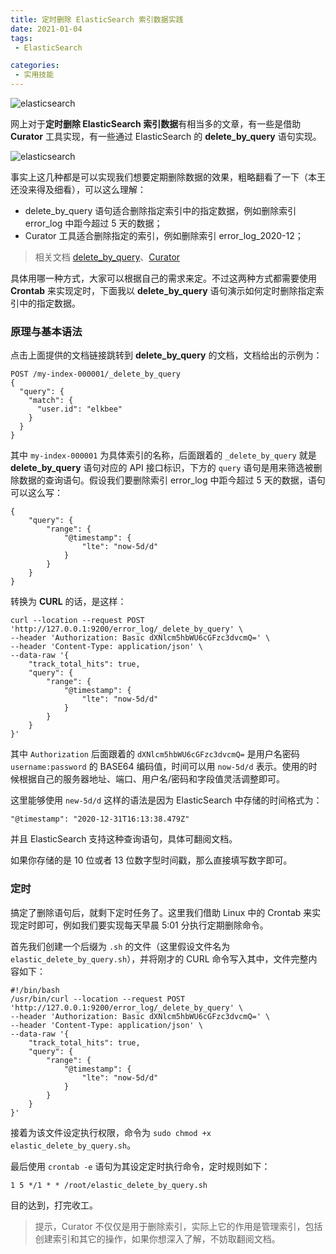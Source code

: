 ```yaml
---
title: 定时删除 ElasticSearch 索引数据实践
date: 2021-01-04
tags:
 - ElasticSearch

categories:
 - 实用技能
---
```


![elasticsearch](http://img.weishidong.com/Jietu20210104-231849.png)

网上对于**定时删除 ElasticSearch 索引数据**有相当多的文章，有一些是借助 **Curator** 工具实现，有一些通过 ElasticSearch 的 **delete_by_query** 语句实现。

![elasticsearch](http://img.weishidong.com/Jietu20210104-231936.png)

事实上这几种都是可以实现我们想要定期删除数据的效果，粗略翻看了一下（本王还没来得及细看），可以这么理解：

- delete_by_query 语句适合删除指定索引中的指定数据，例如删除索引 error_log 中距今超过 5 天的数据；
- Curator 工具适合删除指定的索引，例如删除索引 error_log_2020-12；

> 相关文档 [delete_by_query](https://www.elastic.co/guide/en/elasticsearch/reference/7.x/docs-delete-by-query.html)、[Curator](https://www.elastic.co/guide/en/elasticsearch/client/curator/5.8/installation.html)


具体用哪一种方式，大家可以根据自己的需求来定。不过这两种方式都需要使用 **Crontab** 来实现定时，下面我以 **delete_by_query** 语句演示如何定时删除指定索引中的指定数据。

### 原理与基本语法

点击上面提供的文档链接跳转到 **delete_by_query** 的文档，文档给出的示例为：
```
POST /my-index-000001/_delete_by_query
{
  "query": {
    "match": {
      "user.id": "elkbee"
    }
  }
}
```
其中 `my-index-000001` 为具体索引的名称，后面跟着的 `_delete_by_query` 就是 **delete_by_query** 语句对应的 API 接口标识，下方的 `query` 语句是用来筛选被删除数据的查询语句。假设我们要删除索引 error_log 中距今超过 5 天的数据，语句可以这么写：
```
{
    "query": {
        "range": {
            "@timestamp": {
                "lte": "now-5d/d"
            }
        }
    }
}
```
转换为 **CURL** 的话，是这样：
```
curl --location --request POST 'http://127.0.0.1:9200/error_log/_delete_by_query' \
--header 'Authorization: Basic dXNlcm5hbWU6cGFzc3dvcmQ=' \
--header 'Content-Type: application/json' \
--data-raw '{
    "track_total_hits": true,
    "query": {
        "range": {
            "@timestamp": {
                "lte": "now-5d/d"
            }
        }
    }
}'
```

其中 `Authorization` 后面跟着的 `dXNlcm5hbWU6cGFzc3dvcmQ=` 是用户名密码 `username:password` 的 BASE64 编码值，时间可以用 `now-5d/d` 表示。使用的时候根据自己的服务器地址、端口、用户名/密码和字段值灵活调整即可。

这里能够使用 `new-5d/d` 这样的语法是因为 ElasticSearch 中存储的时间格式为：
```
"@timestamp": "2020-12-31T16:13:38.479Z"
```
并且 ElasticSearch 支持这种查询语句，具体可翻阅文档。

如果你存储的是 10 位或者 13 位数字型时间戳，那么直接填写数字即可。

### 定时
搞定了删除语句后，就剩下定时任务了。这里我们借助 Linux 中的 Crontab 来实现定时即可，例如我们要实现每天早晨 5:01 分执行定期删除命令。

首先我们创建一个后缀为 `.sh` 的文件（这里假设文件名为 `elastic_delete_by_query.sh`），并将刚才的 CURL 命令写入其中，文件完整内容如下：
```
#!/bin/bash
/usr/bin/curl --location --request POST 'http://127.0.0.1:9200/error_log/_delete_by_query' \
--header 'Authorization: Basic dXNlcm5hbWU6cGFzc3dvcmQ=' \
--header 'Content-Type: application/json' \
--data-raw '{
    "track_total_hits": true,
    "query": {
        "range": {
            "@timestamp": {
                "lte": "now-5d/d"
            }
        }
    }
}'
```
接着为该文件设定执行权限，命令为 `sudo chmod +x elastic_delete_by_query.sh`。

最后使用 `crontab -e` 语句为其设定定时执行命令，定时规则如下：
```
1 5 */1 * * /root/elastic_delete_by_query.sh
```
目的达到，打完收工。

> 提示，Curator 不仅仅是用于删除索引，实际上它的作用是管理索引，包括创建索引和其它的操作，如果你想深入了解，不妨取翻阅文档。
<Vssue :title="$title" />

